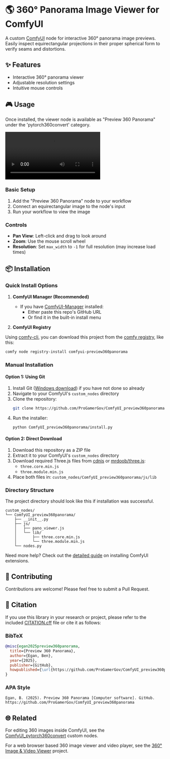 # 🌎 360° Panorama Image Viewer for ComfyUI

A custom [ComfyUI](https://github.com/comfyanonymous/ComfyUI) node for interactive 360° panorama image previews. Easily inspect equirectangular projections in their proper spherical form to verify seams and distortions.

## ✨ Features
- Interactive 360° panorama viewer
- Adjustable resolution settings
- Intuitive mouse controls

## 🎮 Usage

Once installed, the viewer node is available as "Preview 360 Panorama" under the 'pytorch360convert' category.

<video src="https://github.com/user-attachments/assets/7b6a6957-3dfa-4bd9-9a81-1861fcd23cc7"></video>

### Basic Setup
1. Add the "Preview 360 Panorama" node to your workflow
2. Connect an equirectangular image to the node's input
3. Run your workflow to view the image

### Controls
- **Pan View**: Left-click and drag to look around
- **Zoom**: Use the mouse scroll wheel
- **Resolution**: Set `max_width` to `-1` for full resolution (may increase load times)


## 📦 Installation

### Quick Install Options

1. **ComfyUI Manager (Recommended)**
   - If you have [ComfyUI-Manager](https://github.com/ltdrdata/ComfyUI-Manager) installed:
     - Either paste this repo's GitHub URL
     - Or find it in the built-in install menu

2. **ComfyUI Registry**

Using [comfy-cli](https://github.com/Comfy-Org/comfy-cli), you can download this project from the [comfy registry](https://registry.comfy.org/), like this:

   ```bash
   comfy node registry-install comfyui-preview360panorama
   ```

### Manual Installation

#### Option 1: Using Git
1. Install Git ([Windows download](https://git-scm.com/download/win)) if you have not done so already
2. Navigate to your ComfyUI's `custom_nodes` directory
4. Clone the repository:
   ```bash
   git clone https://github.com/ProGamerGov/ComfyUI_preview360panorama --recursive
   ```
5. Run the installer:
   ```bash
   python ComfyUI_preview360panorama/install.py
   ```

#### Option 2: Direct Download
1. Download this repository as a ZIP file
2. Extract it to your ComfyUI's `custom_nodes` directory
3. Download required Three.js files from [cdnjs](https://cdnjs.com/libraries/three.js) or [mrdoob/three.js](https://github.com/mrdoob/three.js/):
   - `three.core.min.js`
   - `three.module.min.js`
4. Place both files in: `custom_nodes/ComfyUI_preview360panorama/js/lib`

### Directory Structure

The project directory should look like this if installation was successful.

```
custom_nodes/
└── ComfyUI_preview360panorama/
    ├── __init__.py
    ├── js/
    │   ├── pano_viewer.js
    │   └── lib/
    │       ├── three.core.min.js
    │       └── three.module.min.js
    └── nodes.py
```

Need more help? Check out the [detailed guide](https://www.comflowy.com/advanced/how-to-install-comfyui-extension) on installing ComfyUI extensions.


## 🤝 Contributing

Contributions are welcome! Please feel free to submit a Pull Request.


## 🔬 Citation

If you use this library in your research or project, please refer to the included [CITATION.cff](CITATION.cff) file or cite it as follows:

### BibTeX
```bibtex
@misc{egan2025preview360panorama,
  title={Preview 360 Panorama},
  author={Egan, Ben},
  year={2025},
  publisher={GitHub},
  howpublished={\url{https://github.com/ProGamerGov/ComfyUI_preview360panorama}}
}
```

### APA Style
```
Egan, B. (2025). Preview 360 Panorama [Computer software]. GitHub. https://github.com/ProGamerGov/ComfyUI_preview360panorama
```

## 🌐 Related

For editing 360 images inside ComfyUI, see the [ComfyUI_pytorch360convert](https://github.com/ProGamerGov/ComfyUI_pytorch360convert) custom nodes.

For a web browser based 360 image viewer and video player, see the [360° Image & Video Viewer](https://github.com/ProGamerGov/html-360-viewer) project.
